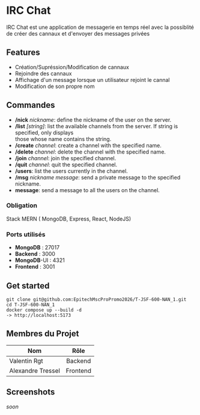 # IRC Chat

IRC Chat est une application de messagerie en temps réel avec la possiblité de créer des cannaux et d'envoyer des messages privées

## Features
- Création/Supréssion/Modification de cannaux
- Rejoindre des cannaux
- Affichage d'un message lorsque un utilisateur rejoint le cannal
- Modification de son propre nom

## Commandes 
- **/nick** _nickname_: define the nickname of the user on the server.  
- **/list** _[string]_: list the available channels from the server. If string is specified, only displays  
those whose name contains the string.  
- **/create** _channel_: create a channel with the specified name.  
- **/delete** _channel_: delete the channel with the specified name.  
- **/join** _channel_: join the specified channel.  
- **/quit** _channel_: quit the specified channel.  
- **/users**: list the users currently in the channel.  
- **/msg** _nickname message_: send a private message to the specified nickname.  
- **message**: send a message to all the users on the channel.  

### Obligation
Stack MERN ( MongoDB, Express, React, NodeJS)

### Ports utilisés
- **MongoDB** : 27017  
- **Backend** : 3000  
- **MongoDB**-UI : 4321  
- **Frontend** : 3001  

## Get started
```
git clone git@github.com:EpitechMscProPromo2026/T-JSF-600-NAN_1.git
cd T-JSF-600-NAN_1
docker compose up --build -d
-> http://localhost:5173
```

## Membres du Projet
| Nom | Rôle |
|----------|:-------------:|
| Valentin Rgt | Backend | 
| Alexandre Tressel | Frontend | 

## Screenshots
_soon_



